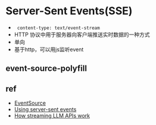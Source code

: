 # Server-Sent Events(SSE)
+ ` content-type: text/event-stream`
+ HTTP 协议中用于服务器向客户端推送实时数据的一种方式
+ 单向
+ 基于http，可以用js监听event


## event-source-polyfill

## ref
+ [EventSource](https://developer.mozilla.org/en-US/docs/Web/API/EventSource)
+ [Using server-sent events](https://developer.mozilla.org/en-US/docs/Web/API/Server-sent_events/Using_server-sent_events)
+ [How streaming LLM APIs work](https://til.simonwillison.net/llms/streaming-llm-apis)